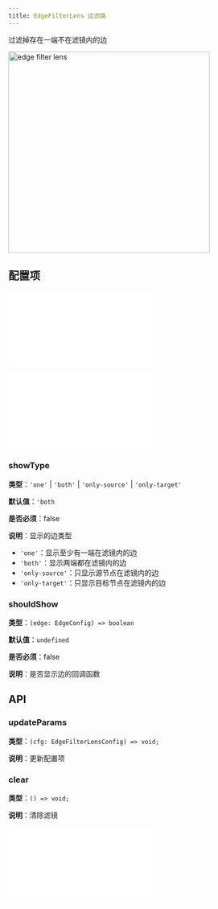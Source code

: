 ```yaml
---
title: EdgeFilterLens 边滤镜
---
```


过滤掉存在一端不在滤镜内的边

<img alt="edge filter lens" src="https://mdn.alipayobjects.com/huamei_qa8qxu/afts/img/A*R9ryQrDrntIAAAAAAAAAAAAADmJ7AQ/original" height='400'/>

## 配置项

<embed src="../../common/IPluginBaseConfig.zh.md"></embed>

<embed src="../../common/PluginLensBase.zh.md"></embed>

### showType

**类型**：`'one'` | `'both'` | `'only-source'` | `'only-target'`

**默认值**：`'both`

**是否必须**：false

**说明**：显示的边类型

- `'one'`：显示至少有一端在滤镜内的边
- `'both'`：显示两端都在滤镜内的边
- `'only-source'`：只显示源节点在滤镜内的边
- `'only-target'`：只显示目标节点在滤镜内的边

### shouldShow

**类型**：`(edge: EdgeConfig) => boolean`

**默认值**：`undefined`

**是否必须**：false

**说明**：是否显示边的回调函数

## API

### updateParams

**类型**：`(cfg: EdgeFilterLensConfig) => void;`

**说明**：更新配置项

### clear

**类型**：`() => void;`

**说明**：清除滤镜

<embed src="../../common/PluginAPIDestroy.zh.md"></embed>
